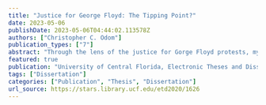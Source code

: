 ```yaml
---
title: "Justice for George Floyd: The Tipping Point?"
date: 2023-05-06
publishDate: 2023-05-06T04:44:02.113578Z
authors: ["Christopher C. Odom"]
publication_types: ["7"]
abstract: "Through the lens of the justice for Gorge Floyd protests, my dissertation offers a critique, consultation, creation, and contribution to the visual imagery emerging from the digital activism of social movements. Built upon a foundation of counterpublics, critical race counterstory, counternarratives, the Black public sphere, rhetorical-cultural narrative, rhetorical-cultural memory, visual social semiotics, hashtag activism, and media framing and schemas, I engage in a rhetorical-semiotic-technocultural analysis of the justice for George Floyd protests, as a social movement. I position myself as a visual specialist artist, activist, academic, and advisor for social movements engaged in social justice and social change. I argue that culture, as moderator, traversed the rhetorical-semiotic-technocultural messaging of the visual imagery emerging from the digital imagery of the justice for George Floyd social movement which motivated global citizens to take to the streets to demand social justice and social change. Drawing upon the justice for George Floyd movement, I offer artists, activists, and academics ten activist strategic propositions for the preservation of the cultural narrative, memory, and history of social movements which may utilize visuality to withstand social movement backlash."
featured: true
publication: "University of Central Florida, Electronic Theses and Dissertations, 2020-. 1626"
tags: ["Dissertation"]
categories: ["Publication", "Thesis", "Dissertation"]
url_source: https://stars.library.ucf.edu/etd2020/1626
---
```

